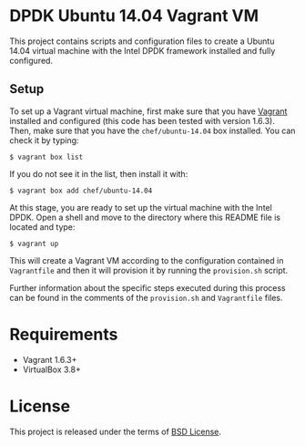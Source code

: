 # DPDK Ubuntu 14.04 Vagrant VM
This project contains scripts and configuration files to create a Ubuntu 14.04 virtual machine with the Intel DPDK framework installed and fully configured.

## Setup
To set up a Vagrant virtual machine, first make sure that you have [Vagrant](http://www.vagrantup.com) installed and configured (this code has been tested with version 1.6.3).
Then, make sure that you have the `chef/ubuntu-14.04` box installed. You can check it by typing:

    $ vagrant box list

If you do not see it in the list, then install it with:

    $ vagrant box add chef/ubuntu-14.04

At this stage, you are ready to set up the virtual machine with the Intel DPDK.
Open a shell and move to the directory where this README file is located and type:

    $ vagrant up

This will create a Vagrant VM according to the configuration contained in `Vagrantfile` and then it will provision it by running the `provision.sh` script.

Further information about the specific steps executed during this process can be found in the comments of the `provision.sh` and `Vagrantfile` files.

# Requirements
 * Vagrant 1.6.3+
 * VirtualBox 3.8+

# License
This project is released under the terms of [BSD License](http://en.wikipedia.org/wiki/BSD_licenses).
